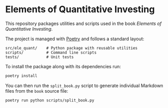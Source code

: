 # Elements of Quantitative Investing

This repository packages utilities and scripts used in the book *Elements of Quantitative Investing*.

The project is managed with [Poetry](https://python-poetry.org/) and follows a standard layout:

```
src/ele_quant/    # Python package with reusable utilities
scripts/          # Command line scripts
tests/            # Unit tests
```

To install the package along with its dependencies run:

```bash
poetry install
```

You can then run the `split_book.py` script to generate individual Markdown files from the `book` source file:

```bash
poetry run python scripts/split_book.py
```
